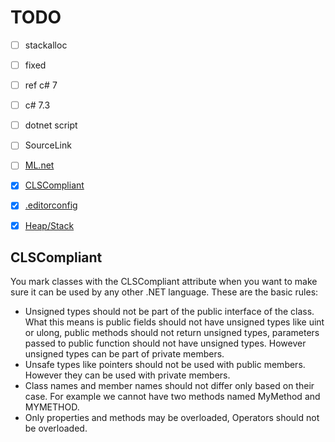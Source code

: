 
# TODO

- [ ] stackalloc
- [ ] fixed
- [ ] ref c# 7
- [ ] c# 7.3
- [ ] dotnet script
- [ ] SourceLink
- [ ] [ML.net][ml.net]
- [x] [CLSCompliant](#CLSCompliant)
- [x] [.editorconfig][editorconfig]
- [x] [Heap/Stack][heapStack]


## CLSCompliant <a name="CLSCompliant"></a>

You mark classes with the CLSCompliant attribute when you want to make sure it can be used by any other .NET language. These are the basic rules:

* Unsigned types should not be part of the public interface of the class. What this means is public fields should not have unsigned types like uint or ulong, public methods should not return unsigned types, parameters passed to public function should not have unsigned types. However unsigned types can be part of private members.
* Unsafe types like pointers should not be used with public members. However they can be used with private members.
* Class names and member names should not differ only based on their case. For example we cannot have two methods named MyMethod and MYMETHOD.
* Only properties and methods may be overloaded, Operators should not be overloaded.

[editorconfig]:https://docs.microsoft.com/fr-fr/visualstudio/ide/create-portable-custom-editor-options
[heapStack]:https://www.gribblelab.org/CBootCamp/7_Memory_Stack_vs_Heap.html
[ml.net]:https://www.microsoft.com/net/learn/apps/machine-learning-and-ai/ml-dotnet/get-started/windows
